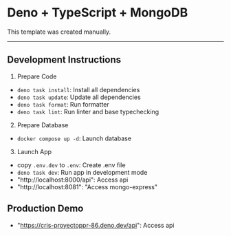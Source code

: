 # Deno + TypeScript + MongoDB

This template was created manually.

---

## Development Instructions

1. Prepare Code

- `deno task install`: Install all dependencies
- `deno task update`: Update all dependencies
- `deno task format`: Run formatter
- `deno task lint`: Run linter and base typechecking

2. Prepare Database

- `docker compose up -d`: Launch database

3. Launch App

- copy `.env.dev` to `.env`: Create .env file
- `deno task dev`: Run app in development mode
- "http://localhost:8000/api": Access api
- "http://localhost:8081": "Access mongo-express"

## Production Demo

- "https://cris-proyectoppr-86.deno.dev/api": Access api
